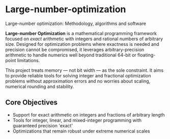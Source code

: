 # Large-number-optimization
Large-number optimization: Methodology, algorithms and software

**Large-number Optimization** is a mathematical programming framework focused on *exact* arithmetic with integers and rational numbers of arbitrary size. Designed for optimization problems where exactness is needed and precision cannot be compromised, it leverages arbitrary-precision arithmetic to handle numerics well beyond traditional 64-bit or floating-point limitations. 

This project treats memory — not bit width — as the sole constraint. It aims to provide reliable tools for solving integer and fractional optimization problems without approximation errors and no worries about scaling, numerical rounding and stability.

## Core Objectives

- Support for exact arithmetic on integers and fractions of arbitrary length
- Tools for integer, linear, and mixed-integer programming with guaranteed precision 'exact'
- Optimizations that remain robust under extreme numerical scales 
